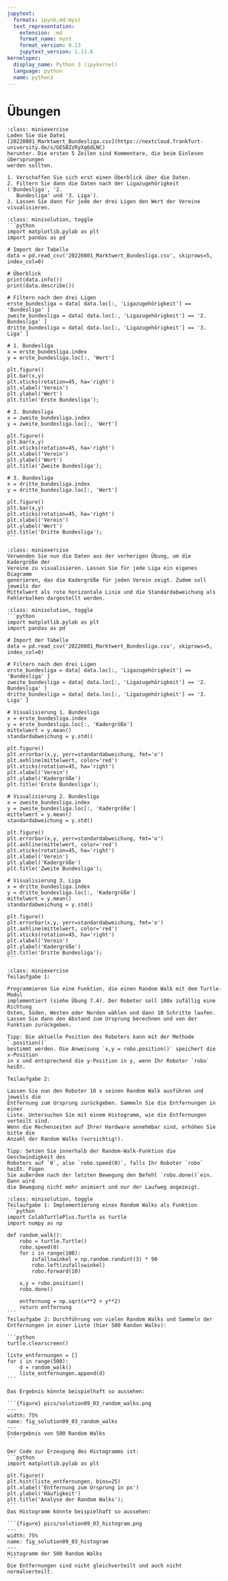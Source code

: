 ```yaml
---
jupytext:
  formats: ipynb,md:myst
  text_representation:
    extension: .md
    format_name: myst
    format_version: 0.13
    jupytext_version: 1.13.8
kernelspec:
  display_name: Python 3 (ipykernel)
  language: python
  name: python3
---
```


# Übungen

```{admonition} Übung 9.1
:class: miniexercise
Laden Sie die Datei
[20220801_Marktwert_Bundesliga.csv](https://nextcloud.frankfurt-university.de/s/GESBZzRyXq6dLNC)
herunter. Die ersten 5 Zeilen sind Kommentare, die beim Einlesen übersprungen
werden sollten. 

1. Verschaffen Sie sich erst einen Überblick über die Daten. 
2. Filtern Sie dann die Daten nach der Ligazugehörigkeit ('Bundesliga', '2.
   Bundesliga' und '3. Liga').
3. Lassen Sie dann für jede der drei Ligen den Wert der Vereine visualisieren.
```
````{admonition} Lösung
:class: minisolution, toggle
```python
import matplotlib.pylab as plt
import pandas as pd

# Import der Tabelle
data = pd.read_csv('20220801_Marktwert_Bundesliga.csv', skiprows=5, index_col=0)

# Überblick
print(data.info())
print(data.describe())

# Filtern nach den drei Ligen
erste_bundesliga = data[ data.loc[:, 'Ligazugehörigkeit'] == 'Bundesliga' ]
zweite_bundesliga = data[ data.loc[:, 'Ligazugehörigkeit'] == '2. Bundesliga' ]
dritte_bundesliga = data[ data.loc[:, 'Ligazugehörigkeit'] == '3. Liga' ]

# 1. Bundesliga
x = erste_bundesliga.index
y = erste_bundesliga.loc[:, 'Wert']

plt.figure()
plt.bar(x,y)
plt.xticks(rotation=45, ha='right')
plt.xlabel('Verein')
plt.ylabel('Wert')
plt.title('Erste Bundesliga');

# 2. Bundesliga
x = zweite_bundesliga.index
y = zweite_bundesliga.loc[:, 'Wert']

plt.figure()
plt.bar(x,y)
plt.xticks(rotation=45, ha='right')
plt.xlabel('Verein')
plt.ylabel('Wert')
plt.title('Zweite Bundesliga');

# 3. Bundesliga
x = dritte_bundesliga.index
y = dritte_bundesliga.loc[:, 'Wert']

plt.figure()
plt.bar(x,y)
plt.xticks(rotation=45, ha='right')
plt.xlabel('Verein')
plt.ylabel('Wert')
plt.title('Dritte Bundesliga');
```
````

```{admonition} Übung 9.2
:class: miniexercise
Verwenden Sie nun die Daten aus der vorherigen Übung, um die Kadergröße der
Vereine zu visualisieren. Lassen Sie für jede Liga ein eigenes Diagramm
generieren, das die Kadergröße für jeden Verein zeigt. Zudem soll jeweils der
Mittelwert als rote horizontale Linie und die Standardabweichung als
Fehlerbalken dargestellt werden.
```

````{admonition} Lösung
:class: minisolution, toggle
```python
import matplotlib.pylab as plt
import pandas as pd

# Import der Tabelle
data = pd.read_csv('20220801_Marktwert_Bundesliga.csv', skiprows=5, index_col=0)

# Filtern nach den drei Ligen
erste_bundesliga = data[ data.loc[:, 'Ligazugehörigkeit'] == 'Bundesliga' ]
zweite_bundesliga = data[ data.loc[:, 'Ligazugehörigkeit'] == '2. Bundesliga' ]
dritte_bundesliga = data[ data.loc[:, 'Ligazugehörigkeit'] == '3. Liga' ]

# Visualisierung 1. Bundesliga
x = erste_bundesliga.index
y = erste_bundesliga.loc[:, 'Kadergröße']
mittelwert = y.mean()
standardabweichung = y.std()

plt.figure()
plt.errorbar(x,y, yerr=standardabweichung, fmt='o')
plt.axhline(mittelwert, color='red')
plt.xticks(rotation=45, ha='right')
plt.xlabel('Verein')
plt.ylabel('Kadergröße')
plt.title('Erste Bundesliga');

# Visualisierung 2. Bundesliga
x = zweite_bundesliga.index
y = zweite_bundesliga.loc[:, 'Kadergröße']
mittelwert = y.mean()
standardabweichung = y.std()

plt.figure()
plt.errorbar(x,y, yerr=standardabweichung, fmt='o')
plt.axhline(mittelwert, color='red')
plt.xticks(rotation=45, ha='right')
plt.xlabel('Verein')
plt.ylabel('Kadergröße')
plt.title('Zweite Bundesliga');

# Visualisierung 3. Liga
x = dritte_bundesliga.index
y = dritte_bundesliga.loc[:, 'Kadergröße']
mittelwert = y.mean()
standardabweichung = y.std()

plt.figure()
plt.errorbar(x,y, yerr=standardabweichung, fmt='o')
plt.axhline(mittelwert, color='red')
plt.xticks(rotation=45, ha='right')
plt.xlabel('Verein')
plt.ylabel('Kadergröße')
plt.title('Dritte Bundesliga');
```
````

```{admonition} Übung 9.3
:class: miniexercise
Teilaufgabe 1: 
   
Programmieren Sie eine Funktion, die einen Random Walk mit dem Turtle-Modul
implementiert (siehe Übung 7.4). Der Roboter soll 100x zufällig eine Richtung
Osten, Süden, Westen oder Norden wählen und dann 10 Schritte laufen. Lassen Sie dann den Abstand zum Ursprung berechnen und von der Funktion zurückgeben. 

Tipp: Die aktuelle Position des Roboters kann mit der Methode `.position()`
bestimmt werden. Die Anweisung `x,y = robo.position()` speichert die x-Position
in x und entsprechend die y-Position in y, wenn Ihr Roboter `robo` heißt. 

Teilaufgabe 2:

Lassen Sie nun den Roboter 10 x seinen Random Walk ausführen und jeweils die
Entfernung zum Ursprung zurückgeben. Sammeln Sie die Entfernungen in einer
Liste. Untersuchen Sie mit einem Histogramm, wie die Entfernungen verteilt sind.
Wenn die Rechenzeiten auf Ihrer Hardware annehmbar sind, erhöhen Sie bitte die
Anzahl der Random Walks (vorsichtig!).

Tipp: Setzen Sie innerhalb der Random-Walk-Funktion die Geschwindigkeit des
Roboters auf `0`, also `robo.speed(0)`, falls Ihr Roboter `robo` heißt. Fügen
Sie außerdem nach der letzten Bewegung den Befehl `robo.done()`ein. Dann wird
die Bewegung nicht mehr animiert und nur der Laufweg angezeigt.
```
````{admonition} Lösung
:class: minisolution, toggle
Teilaufgabe 1: Implementierung eines Random Walks als Funktion
```python
import ColabTurtlePlus.Turtle as turtle
import numpy as np

def random_walk():
    robo = turtle.Turtle()
    robo.speed(0)
    for i in range(100):
        zufallswinkel = np.random.randint(3) * 90
        robo.left(zufallswinkel)
        robo.forward(10)

    x,y = robo.position()
    robo.done()
    
    entfernung = np.sqrt(x**2 + y**2)
    return entfernung
```
Teilaufgabe 2: Durchführung von vielen Random Walks und Sammeln der Entfernungen in einer Liste (hier 500 Randon Walks):

```python
turtle.clearscreen()
    
liste_entfernungen = []
for i in range(500):
    d = random_walk()
    liste_entfernungen.append(d)
```

Das Ergebnis könnte beispielhaft so aussehen:

```{figure} pics/solution09_03_random_walks.png
---
width: 75%
name: fig_solution09_03_random_walks
---
Endergebnis von 500 Random Walks
```

Der Code zur Erzeugung des Histogramms ist:
```python
import matplotlib.pylab as plt

plt.figure()
plt.hist(liste_entfernungen, bins=25)
plt.xlabel('Entfernung zum Ursprung in px')
plt.ylabel('Häufigkeit')
plt.title('Analyse der Random Walks');
```
Das Histogramm könnte beispielhaft so aussehen:

```{figure} pics/solution09_03_histogram.png
---
width: 75%
name: fig_solution09_03_histogram
---
Histogramm der 500 Random Walks
```
Die Entfernungen sind nicht gleichverteilt und auch nicht normalverteilt.
````